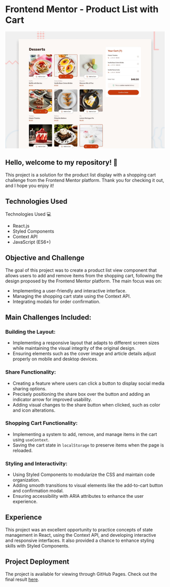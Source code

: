 # Frontend Mentor - Product List with Cart

![Design preview for product-list-with-cart-main](./public/design/preview.jpg)

## Hello, welcome to my repository! 👋

This project is a solution for the product list display with a shopping cart challenge from the Frontend Mentor platform. Thank you for checking it out, and I hope you enjoy it!

## Technologies Used

Technologies Used 💻

* React.js
* Styled Components
* Context API
* JavaScript (ES6+)

## Objective and Challenge

The goal of this project was to create a product list view component that allows users to add and remove items from the shopping cart, following the design proposed by the Frontend Mentor platform. The main focus was on:

* Implementing a user-friendly and interactive interface.
* Managing the shopping cart state using the Context API.
* Integrating modals for order confirmation.

## Main Challenges Included:

### Building the Layout:

* Implementing a responsive layout that adapts to different screen sizes while maintaining the visual integrity of the original design.
* Ensuring elements such as the cover image and article details adjust properly on mobile and desktop devices.

### Share Functionality:

* Creating a feature where users can click a button to display social media sharing options.
* Precisely positioning the share box over the button and adding an indicator arrow for improved usability.
* Adding visual changes to the share button when clicked, such as color and icon alterations.

### Shopping Cart Functionality:

* Implementing a system to add, remove, and manage items in the cart using `useContext`.
* Saving the cart state in `localStorage` to preserve items when the page is reloaded.

### Styling and Interactivity:

* Using Styled Components to modularize the CSS and maintain code organization.
* Adding smooth transitions to visual elements like the add-to-cart button and confirmation modal.
* Ensuring accessibility with ARIA attributes to enhance the user experience.

## Experience 

This project was an excellent opportunity to practice concepts of state management in React, using the Context API, and developing interactive and responsive interfaces. It also provided a chance to enhance styling skills with Styled Components.

## Project Deployment

The project is available for viewing through GitHub Pages. Check out the final result [here](https://product-list-with-cart-main1.vercel.app/).
